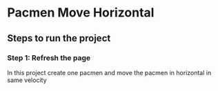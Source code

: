 # Pacmen Move Horizontal
## Steps to run the project
### Step 1: Refresh the page
In this project create one pacmen and move the pacmen in horizontal in same velocity
